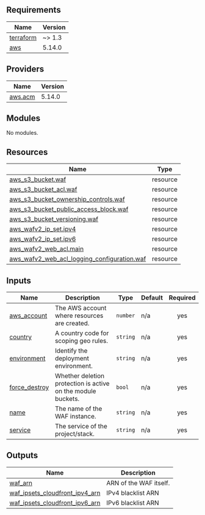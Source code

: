 <!-- BEGIN_TF_DOCS -->
## Requirements

| Name | Version |
|------|---------|
| <a name="requirement_terraform"></a> [terraform](#requirement\_terraform) | ~> 1.3 |
| <a name="requirement_aws"></a> [aws](#requirement\_aws) | 5.14.0 |

## Providers

| Name | Version |
|------|---------|
| <a name="provider_aws.acm"></a> [aws.acm](#provider\_aws.acm) | 5.14.0 |

## Modules

No modules.

## Resources

| Name | Type |
|------|------|
| [aws_s3_bucket.waf](https://registry.terraform.io/providers/hashicorp/aws/5.14.0/docs/resources/s3_bucket) | resource |
| [aws_s3_bucket_acl.waf](https://registry.terraform.io/providers/hashicorp/aws/5.14.0/docs/resources/s3_bucket_acl) | resource |
| [aws_s3_bucket_ownership_controls.waf](https://registry.terraform.io/providers/hashicorp/aws/5.14.0/docs/resources/s3_bucket_ownership_controls) | resource |
| [aws_s3_bucket_public_access_block.waf](https://registry.terraform.io/providers/hashicorp/aws/5.14.0/docs/resources/s3_bucket_public_access_block) | resource |
| [aws_s3_bucket_versioning.waf](https://registry.terraform.io/providers/hashicorp/aws/5.14.0/docs/resources/s3_bucket_versioning) | resource |
| [aws_wafv2_ip_set.ipv4](https://registry.terraform.io/providers/hashicorp/aws/5.14.0/docs/resources/wafv2_ip_set) | resource |
| [aws_wafv2_ip_set.ipv6](https://registry.terraform.io/providers/hashicorp/aws/5.14.0/docs/resources/wafv2_ip_set) | resource |
| [aws_wafv2_web_acl.main](https://registry.terraform.io/providers/hashicorp/aws/5.14.0/docs/resources/wafv2_web_acl) | resource |
| [aws_wafv2_web_acl_logging_configuration.waf](https://registry.terraform.io/providers/hashicorp/aws/5.14.0/docs/resources/wafv2_web_acl_logging_configuration) | resource |

## Inputs

| Name | Description | Type | Default | Required |
|------|-------------|------|---------|:--------:|
| <a name="input_aws_account"></a> [aws\_account](#input\_aws\_account) | The AWS account where resources are created. | `number` | n/a | yes |
| <a name="input_country"></a> [country](#input\_country) | A country code for scoping geo rules. | `string` | n/a | yes |
| <a name="input_environment"></a> [environment](#input\_environment) | Identify the deployment environment. | `string` | n/a | yes |
| <a name="input_force_destroy"></a> [force\_destroy](#input\_force\_destroy) | Whether deletion protection is active on the module buckets. | `bool` | n/a | yes |
| <a name="input_name"></a> [name](#input\_name) | The name of the WAF instance. | `string` | n/a | yes |
| <a name="input_service"></a> [service](#input\_service) | The service of the project/stack. | `string` | n/a | yes |

## Outputs

| Name | Description |
|------|-------------|
| <a name="output_waf_arn"></a> [waf\_arn](#output\_waf\_arn) | ARN of the WAF itself. |
| <a name="output_waf_ipsets_cloudfront_ipv4_arn"></a> [waf\_ipsets\_cloudfront\_ipv4\_arn](#output\_waf\_ipsets\_cloudfront\_ipv4\_arn) | IPv4 blacklist ARN |
| <a name="output_waf_ipsets_cloudfront_ipv6_arn"></a> [waf\_ipsets\_cloudfront\_ipv6\_arn](#output\_waf\_ipsets\_cloudfront\_ipv6\_arn) | IPv6 blacklist ARN |
<!-- END_TF_DOCS -->